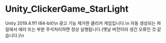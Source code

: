 # Unity_ClickerGame_StarLight

Unity 2019.4.1f1 (64-bit)\n
광고 기능 제거한 클리커 게임입니다.\n
자동 생성되는 파일에서 에러 뜨는 부분 주석처리하면 정상 실행됩니다.(옛날 버전이라 생긴 오류인 것 같습니다.)\n

